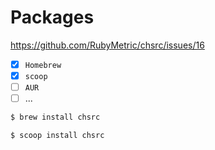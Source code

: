 # Packages

https://github.com/RubyMetric/chsrc/issues/16

- [x] `Homebrew`
- [x] `scoop`
- [ ] `AUR`
- [ ] ...

```bash
$ brew install chsrc

$ scoop install chsrc
```
